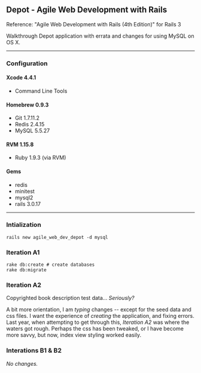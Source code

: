 ## Depot - Agile Web Development with Rails

Reference: "Agile Web Development with Rails (4th Edition)" for Rails 3

Walkthrough Depot application with errata and changes for using MySQL on OS X.
***

### Configuration

#### Xcode 4.4.1
* Command Line Tools

#### Homebrew 0.9.3
* Git 1.7.11.2
* Redis 2.4.15
* MySQL 5.5.27

#### RVM 1.15.8
* Ruby 1.9.3 (via RVM)

#### Gems
* redis
* minitest
* mysql2
* rails 3.0.17
***


### Intialization

    rails new agile_web_dev_depot -d mysql


### Iteration A1

    rake db:create # create databases
    rake db:migrate

### Iteration A2

Copyrighted book description test data... _Seriously?_

A bit more orientation, I am _typing_ changes -- except for the seed data and css files. I want the experience of _creating_ the application, and fixing errors. Last year, when attempting to get through this, _Iteration A2_ was where the waters got rough. Perhaps the css has been tweaked, or I have become more savvy, but now, index view styling worked easily.

### Interations B1 & B2

_No changes._
